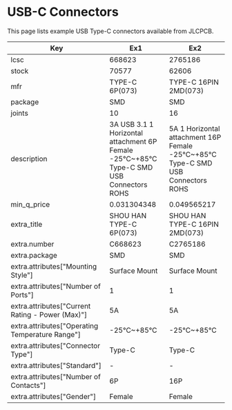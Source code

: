 # USB-C Connectors

This page lists example USB Type-C connectors available from JLCPCB.

| Key | Ex1 | Ex2 |
| --- | --- | --- |
| lcsc | 668623 | 2765186 |
| stock | 70577 | 62606 |
| mfr | TYPE-C 6P(073) | TYPE-C 16PIN 2MD(073) |
| package | SMD | SMD |
| joints | 10 | 16 |
| description | 3A USB 3.1 1 Horizontal attachment 6P Female -25℃~+85℃ Type-C SMD USB Connectors ROHS | 5A 1 Horizontal attachment 16P Female -25℃~+85℃ Type-C SMD USB Connectors ROHS |
| min_q_price | 0.031304348 | 0.049565217 |
| extra_title | SHOU HAN TYPE-C 6P(073) | SHOU HAN TYPE-C 16PIN 2MD(073) |
| extra.number | C668623 | C2765186 |
| extra.package | SMD | SMD |
| extra.attributes["Mounting Style"] | Surface Mount | Surface Mount |
| extra.attributes["Number of Ports"] | 1 | 1 |
| extra.attributes["Current Rating - Power (Max)"] | 5A | 5A |
| extra.attributes["Operating Temperature Range"] | -25℃~+85℃ | -25℃~+85℃ |
| extra.attributes["Connector Type"] | Type-C | Type-C |
| extra.attributes["Standard"] | - | - |
| extra.attributes["Number of Contacts"] | 6P | 16P |
| extra.attributes["Gender"] | Female | Female |

